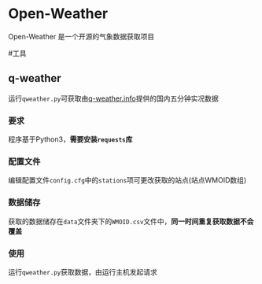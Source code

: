 # Open-Weather
Open-Weather 是一个开源的气象数据获取项目

#工具
## q-weather
运行`qweather.py`可获取由[q-weather.info](http://q-weather.info)提供的国内五分钟实况数据
### 要求
程序基于Python3，**需要安装`requests`库**
### 配置文件
编辑配置文件`config.cfg`中的`stations`项可更改获取的站点(站点WMOID数组)
### 数据储存
获取的数据储存在`data`文件夹下的`WMOID.csv`文件中，**同一时间重复获取数据不会覆盖**
### 使用
运行`qweather.py`获取数据，由运行主机发起请求
